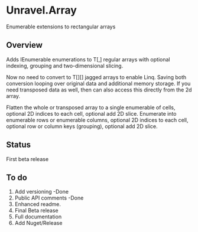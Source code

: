 # Unravel.Array
Enumerable extensions to rectangular arrays

## Overview ##
Adds IEnumerable<T> enumerations to T[,] regular arrays with optional indexing, grouping and two-dimensional slicing.

Now no need to convert to T[][] jagged arrays to enable Linq. Saving both conversion looping over original data and additional memory storage.
If you need transposed data as well, then can also access this directly from the 2d array.

Flatten the whole or transposed array to a single enumerable of cells, optional 2D indices to each cell, optional add 2D slice.
Enumerate into enumerable rows or enumerable columns, optional 2D indices to each cell, optional row or column keys (grouping), 
optional add 2D slice. 
    
## Status ##

First beta release

## To do ##

1) Add versioning -Done
2) Public API comments -Done
3) Enhanced readme.
4) Final Beta release
5) Full documentation
6) Add Nuget/Release
